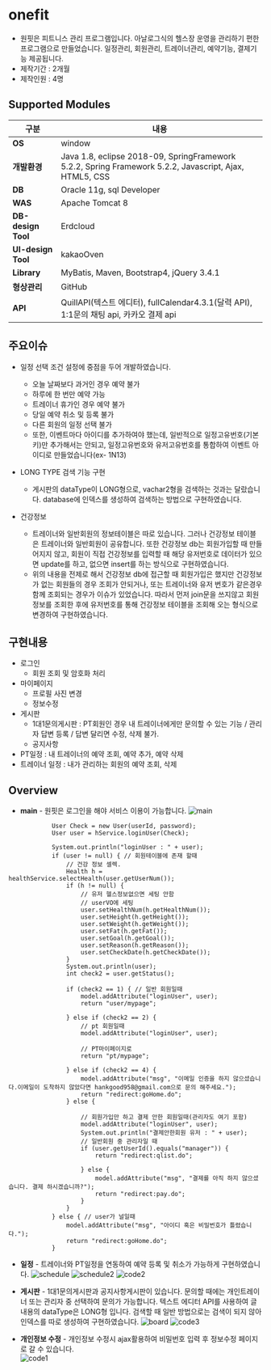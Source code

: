 # onefit
* 원핏은 피트니스 관리 프로그램입니다. 아날로그식의 헬스장 운영을 관리하기 편한 프로그램으로 만들었습니다. 일정관리, 회원관리, 트레이너관리, 예약기능, 결제기능  제공됩니다.
* 제작기간 : 2개월
* 제작인원 : 4명

## Supported Modules
|  <center>구분</center> |  <center>내용</center> |
|:--------|:--------|
|**OS** | window |
|**개발환경** | Java 1.8, eclipse 2018-09, SpringFramework 5.2.2, Spring Framework 5.2.2, Javascript, Ajax, HTML5, CSS |
|**DB** | Oracle 11g, sql Developer |
|**WAS** | Apache Tomcat 8 |
|**DB-design Tool** | Erdcloud |
|**UI-design Tool** | kakaoOven |
|**Library** | MyBatis, Maven, Bootstrap4, jQuery 3.4.1 |
|**형상관리** | GitHub |
|**API** | QuillAPI(텍스트 에디터), fullCalendar4.3.1(달력 API), 1:1문의 채팅 api, 카카오 결제 api |

## 주요이슈
* 일정 선택 조건 설정에 중점을 두어 개발하였습니다.
  - 오늘 날짜보다 과거인 경우 예약 불가
  - 하루에 한 번만 예약 가능
  - 트레이너 휴가인 경우 예약 불가
  - 당일 예약 취소 및 등록 불가
  - 다른 회원의 일정 선택 불가
  - 또한, 이벤트마다 아이디를 추가하여야 했는데, 일반적으로 일정고유번호(기본키)만 추가해서는 안되고, 일정고유번호와 유저고유번호를 통합하여 이벤트 아이디로 만들었습니다(ex- 1N13)
* LONG TYPE 검색 기능 구현
  - 게시판의 dataType이 LONG형으로, vachar2형을 검색하는 것과는 달랐습니다. database에 인덱스를 생성하여 검색하는 방법으로 구현하였습니다.

* 건강정보
  - 트레이너와 일반회원의 정보테이블은 따로 있습니다. 그러나 건강정보 테이블은 트레이너와 일반회원이 공유합니다. 또한 건강정보 db는 회원가입할 때 만들어지지 않고, 회원이 직접 건강정보를 입력할 때 해당 유저번호로 데이터가 있으면 update를 하고, 없으면 insert를 하는 방식으로 구현하였습니다.
  - 위의 내용을 전제로 해서 건강정보 db에 접근할 때 회원가입은 했지만 건강정보가 없는 회원들의 경우 조회가 안되거나, 또는 트레이너와 유저 번호가 같은경우 함께 조회되는 경우가 이슈가 있었습니다. 따라서 먼저 join문을 쓰지않고 회원정보를 조회한 후에 유저번호를 통해 건강정보 테이블을 조회해 오는 형식으로 변경하여 구현하였습니다.
  
## 구현내용
* 로그인
  - 회원 조회 및 암호화 처리
* 마이페이지
  - 프로필 사진 변경
  - 정보수정
* 게시판
  - 1대1문의게시판 : PT회원인 경우 내 트레이너에게만 문의할 수 있는 기능 / 관리자 답변 등록 / 답변 달리면 수정, 삭제 불가.
  - 공지사항
* PT일정 : 내 트레이너의 예약 조회, 예약 추가, 예약 삭제
* 트레이너 일정 : 내가 관리하는 회원의 예약 조회, 삭제
  
## Overview
* **main** - 원핏은 로그인을 해야 서비스 이용이 가능합니다.
  ![main](doc/images/메인.png)
  
```{.java}
			User Check = new User(userId, password);
			User user = hService.loginUser(Check);

			System.out.println("loginUser : " + user);
			if (user != null) { // 회원테이블에 존재 할때
				// 건강 정보 셀렉.
				Health h = healthService.selectHealth(user.getUserNum());
				if (h != null) {
					// 유저 헬스정보없으면 세팅 안함
					// userVO에 세팅
					user.setHealthNum(h.getHealthNum());
					user.setHeight(h.getHeight());
					user.setWeight(h.getWeight());
					user.setFat(h.getFat());
					user.setGoal(h.getGoal());
					user.setReason(h.getReason());
					user.setCheckDate(h.getCheckDate());
				}
				System.out.println(user);
				int check2 = user.getStatus();

				if (check2 == 1) { // 일반 회원일때
					model.addAttribute("loginUser", user);
					return "user/mypage";

				} else if (check2 == 2) {
					// pt 회원일때
					model.addAttribute("loginUser", user);

					// PT마이페이지로
					return "pt/mypage";

				} else if (check2 == 4) {
					model.addAttribute("msg", "이메일 인증을 하지 않으셨습니다.이메일이 도착하지 않았다면 hankgood958@gmail.com으로 문의 해주세요.");
					return "redirect:goHome.do";
				} else {

					// 회원가입만 하고 결제 안한 회원일때(관리자도 여기 포함)
					model.addAttribute("loginUser", user);
					System.out.println("결제안한회원 유저 : " + user);
					// 일반회원 중 관리자일 때
					if (user.getUserId().equals("manager")) {
						return "redirect:qlist.do";

					} else {
						model.addAttribute("msg", "결제를 아직 하지 않으셨습니다. 결제 하시겠습니까?");
						return "redirect:pay.do";
					}
				}
			} else { // user가 널일때
				model.addAttribute("msg", "아이디 혹은 비밀번호가 틀렸습니다.");
				return "redirect:goHome.do";
			}
  ```
  
* **일정** - 트레이너와 PT일정을 연동하여 예약 등록 및 취소가 가능하게 구현하였습니다.
  ![schedule](doc/images/트레이너일정view.png)
  ![schedule2](doc/images/일정view.png)
  ![code2](doc/images/일정조회view2.png)
  
* **게시판** - 1대1문의게시판과 공지사항게시판이 있습니다. 문의할 때에는 개인트레이너 또는 관리자 중 선택하여 문의가 가능합니다. 텍스트 에디터 API를 사용하여 글 내용의 dataType은 LONG형 입니다. 검색할 때 일반 방법으로는 검색이 되지 않아 인덱스를 따로 생성하여 구현하였습니다.
  ![board](doc/images/게시판view.png)
  ![code3](doc/images/공지사항검색view.png)  
  
* **개인정보 수정** - 개인정보 수정시 ajax활용하여 비밀번호 입력 후 정보수정 페이지로 갈 수 있습니다.  
  ![code1](doc/images/비밀번호재확인viewpng.png)



